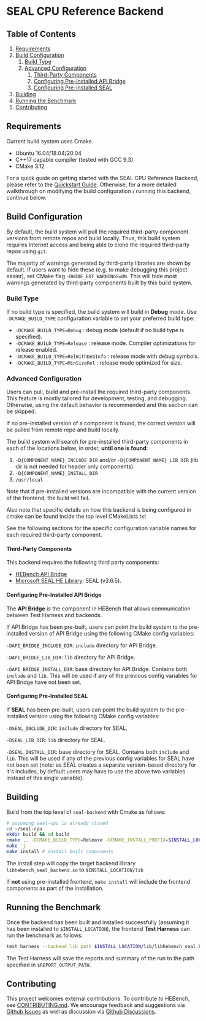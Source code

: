 # SEAL CPU Reference Backend

## Table of Contents
1. [Requirements](#requirements1)
2. [Build Configuration](#build-configuration)
   1. [Build Type](#build-type)
   2. [Advanced Configuration](#advanced-configuration)
      1. [Third-Party Components](#third-party-components)
      2. [Configuring Pre-Installed API Bridge](#configuring-pre-installed-api-bridge)
      3. [Configuring Pre-Installed SEAL](#configuring-pre-installed-seal)
4. [Building](#building)
5. [Running the Benchmark](#running-the-benchmark)
6. [Contributing](#contributing)

## Requirements <a name="requirements1"></a>
Current build system uses Cmake.

- Ubuntu 16.04/18.04/20.04
- C++17 capable compiler (tested with GCC 9.3)
- CMake 3.12

For a quick guide on getting started with the SEAL CPU Reference Backend, please refer to the [Quickstart Guide](quickstart_guide.md). Otherwise, for a more detailed walkthrough on modifying the build configuration / running this backend, continue below.

## Build Configuration <a name="build-configuration"></a>

By default, the build system will pull the required third-party component versions from remote repos and build locally. Thus, this build system requires Internet access and being able to clone the required third-party repos using `git`.

The majority of warnings generated by third-party libraries are shown by default. If users want to hide these (e.g. to make debugging this project easier), set CMake flag `-DHIDE_EXT_WARNINGS=ON`. This will hide most warnings generated by third-party components built by this build system.

### Build Type <a name="build-type"></a>

If no build type is specified, the build system will build in <b>Debug</b> mode. Use `-DCMAKE_BUILD_TYPE` configuration variable to set your preferred build type:

- `-DCMAKE_BUILD_TYPE=Debug` : debug mode (default if no build type is specified).
- `-DCMAKE_BUILD_TYPE=Release` : release mode. Compiler optimizations for release enabled.
- `-DCMAKE_BUILD_TYPE=RelWithDebInfo` : release mode with debug symbols.
- `-DCMAKE_BUILD_TYPE=MinSizeRel` : release mode optimized for size.

### Advanced Configuration <a name="advanced-configuration"></a>

Users can pull, build and pre-install the required third-party components. This feature is mostly tailored for development, testing, and debugging. Otherwise, using the default behavior is recommended and this section can be skipped.

If no pre-installed version of a component is found, the correct version will be pulled from remote repo and build locally.

The build system will search for pre-installed third-party components in each of the locations below, in order, <b>until one is found</b>:

1. `-D{COMPONENT_NAME}_INCLUDE_DIR` and/or `-D{COMPONENT_NAME}_LIB_DIR` (lib dir is not needed for header only components).
2. `-D{COMPONENT_NAME}_INSTALL_DIR`
3. `/usr/local`

Note that if pre-installed versions are incompatible with the current version of the frontend, the build will fail.

Also note that specific details on how this backend is being configured in cmake can be found inside the top level CMakeLists.txt

See the following sections for the specific configuration variable names for each required third-party component.

#### Third-Party Components <a name="third-party-components"></a>
This backend requires the following third party components:

- [HEBench API Bridge](https://github.com/hebench/api-bridge)
- [Microsoft SEAL HE Library](https://github.com/microsoft/SEAL): SEAL (v3.6.5).

#### Configuring Pre-Installed API Bridge <a name="configuring-pre-installed-api-bridge"></a>
The <b>API Bridge</b> is the component in HEBench that allows communication between Test Harness and backends.

If API Bridge has been pre-built, users can point the build system to the pre-installed version of API Bridge using the following CMake config variables:

`-DAPI_BRIDGE_INCLUDE_DIR`: `include` directory for API Bridge.

`-DAPI_BRIDGE_LIB_DIR`: `lib` directory for API Bridge.

`-DAPI_BRIDGE_INSTALL_DIR`: base directory for API Bridge. Contains both `include` and `lib`. This will be used if any of the previous config variables for API Bridge have not been set.

#### Configuring Pre-Installed SEAL <a name="configuring-pre-installed-seal"></a>
If <b>SEAL</b> has been pre-built, users can point the build system to the pre-installed version using the following CMake config variables:

`-DSEAL_INCLUDE_DIR`: `include` directory for SEAL.

`-DSEAL_LIB_DIR`: `lib` directory for SEAL.

`-DSEAL_INSTALL_DIR`: base directory for SEAL. Contains both `include` and `lib`. This will be used if any of the previous config variables for SEAL have not been set (note: as SEAL creates a separate version-based directory for it's includes, by default users may have to use the above two variables instead of this single variable).

## Building <a name="building"></a>
Build from the top level of `seal-backend` with Cmake as follows:

```bash
# assuming seal-cpu is already cloned
cd ~/seal-cpu
mkdir build && cd build
cmake .. -DCMAKE_BUILD_TYPE=Release -DCMAKE_INSTALL_PREFIX=$INSTALL_LOCATION # change install location at will, and/or specify pre-installed third-party directories here
make -j
make install # install built components
```

The install step will copy the target backend library `libhebench_seal_backend.so` to `$INSTALL_LOCATION/lib`

If <b>not</b> using pre-installed frontend, `make install` will include the frontend components as part of the installation.

## Running the Benchmark <a name="running-the-benchmark"></a>

Once the backend has been built and installed successfully (assuming it has been installed to `$INSTALL_LOCATION`), the frontend <b>Test Harness</b> can run the benchmark as follows:

```bash
test_harness --backend_lib_path $INSTALL_LOCATION/lib/libhebench_seal_backend.so --report_root_path $REPORT_OUTPUT_PATH
```

The Test Harness will save the reports and summary of the run to the path specified in `$REPORT_OUTPUT_PATH`.

## Contributing <a name="contributing"></a>

This project welcomes external contributions. To contribute to HEBench, see [CONTRIBUTING.md](CONTRIBUTING.md). We encourage feedback and suggestions via [Github Issues](https://github.com/hebench/backend-cpu-seal/issues) as well as discussion via [Github Discussions](https://github.com/hebench/backend-cpu-seal/discussions).

